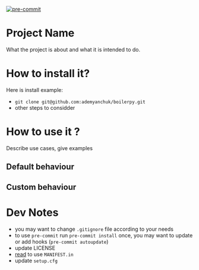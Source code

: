 [![pre-commit](https://img.shields.io/badge/pre--commit-enabled-brightgreen?logo=pre-commit&logoColor=white)](https://github.com/pre-commit/pre-commit)

# Project Name
What the project is about and what it is intended to do.

# How to install it?
Here is install example:
- `git clone git@github.com:ademyanchuk/boilerpy.git`
- other steps to considder

# How to use it ?
Describe use cases, give examples

## Default behaviour

## Custom behaviour

# Dev Notes
- you may want to change `.gitignore` file according to your needs
- to use `pre-commit` run `pre-commit install` once, you may want to update or add hooks (`pre-commit autoupdate`)
- update LICENSE
- [read](https://packaging.python.org/guides/using-manifest-in/) to use `MANIFEST.in`
- update `setup.cfg`
